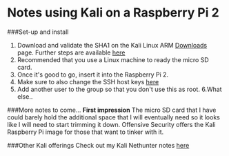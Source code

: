 # Notes using Kali on a Raspberry Pi 2

###Set-up and install
1. Download and validate the SHA1 on the Kali Linux ARM <a href="https://www.offensive-security.com/kali-linux-arm-images/">Downloads</a> page.  Further steps are available <a href="http://docs.kali.org/kali-on-arm/install-kali-linux-arm-raspberry-pi">here</a>
2. Recommended that you use a Linux machine to ready the micro SD card.  
3. Once it's good to go, insert it into the Raspberry Pi 2.  
4. Make sure to also change the SSH host keys <a href="http://docs.kali.org/kali-on-arm/install-kali-linux-arm-raspberry-pi">here</a>
5. Add another user to the group so that you don't use this as root.
6.What else..

###More notes to come...
**First impression**
The micro SD card that I have could barely hold the additional space that I will eventually need so it looks like I will need to start trimming it down.  Offensive Security offers the Kali Raspberry Pi image for those that want to tinker with it.

###Other Kali offerings
Check out my Kali Nethunter notes <a href="https://github.com/hcs0/kali-nethunter">here</a>
